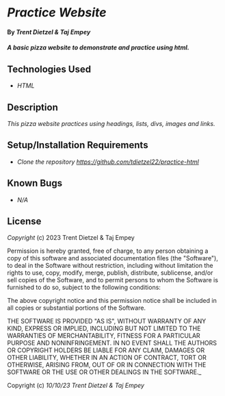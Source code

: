 # _Practice Website_

#### By _**Trent Dietzel & Taj Empey**_

#### _A basic pizza website to demonstrate and practice using html._

## Technologies Used

* _HTML_

## Description

_This pizza website practices using headings, lists, divs, images and links._

## Setup/Installation Requirements

* _Clone the repository https://github.com/tdietzel22/practice-html_

## Known Bugs

* _N/A_

## License

_Copyright_ (c) 2023 Trent Dietzel & Taj Empey

Permission is hereby granted, free of charge, to any person obtaining a copy
of this software and associated documentation files (the "Software"), to deal
in the Software without restriction, including without limitation the rights
to use, copy, modify, merge, publish, distribute, sublicense, and/or sell
copies of the Software, and to permit persons to whom the Software is
furnished to do so, subject to the following conditions:

The above copyright notice and this permission notice shall be included in all
copies or substantial portions of the Software.

THE SOFTWARE IS PROVIDED "AS IS", WITHOUT WARRANTY OF ANY KIND, EXPRESS OR
IMPLIED, INCLUDING BUT NOT LIMITED TO THE WARRANTIES OF MERCHANTABILITY,
FITNESS FOR A PARTICULAR PURPOSE AND NONINFRINGEMENT. IN NO EVENT SHALL THE
AUTHORS OR COPYRIGHT HOLDERS BE LIABLE FOR ANY CLAIM, DAMAGES OR OTHER
LIABILITY, WHETHER IN AN ACTION OF CONTRACT, TORT OR OTHERWISE, ARISING FROM,
OUT OF OR IN CONNECTION WITH THE SOFTWARE OR THE USE OR OTHER DEALINGS IN THE
SOFTWARE._

Copyright (c) _10/10/23_ _Trent Dietzel & Taj Empey_